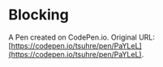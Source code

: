 # Blocking

A Pen created on CodePen.io. Original URL: [https://codepen.io/tsuhre/pen/PaYLeL](https://codepen.io/tsuhre/pen/PaYLeL).

